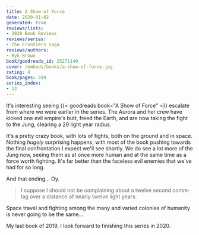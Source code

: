 ```yaml
---
title: A Show of Force
date: 2020-01-02
generated: true
reviews/lists:
- 2020 Book Reviews
reviews/series:
- The Frontiers Saga
reviews/authors:
- Ryk Brown
book/goodreads_id: 25271140
cover: /embeds/books/a-show-of-force.jpg
rating: 4
book/pages: 559
series_index:
- 13
---
```

It's interesting seeing {{< goodreads book="A Show of Force" >}} escalate from where we were earlier in the series. The Aurora and her crew have kicked one evil empire's butt, freed the Earth, and are now taking the fight to the Jung, clearing a 20 light year radius.  

It's a pretty crazy book, with lots of fights, both on the ground and in space. Nothing _hugely_ surprising happens, with most of the book pushing towards the final confrontation I expect we'll see shortly. We do see a lot more of the Jung now, seeing them as at once more human and at the same time as a force worth fighting. It's far better than the faceless evil enemies that we've had for so long.  

<!--more-->

And that ending... Oy.  

> I suppose I should not be complaining about a twelve second comm-lag over a distance of nearly twelve light years.

Space travel and fighting among the many and varied colonies of humanity is never going to be the same...  

My last book of 2019, I look forward to finishing this series in 2020.